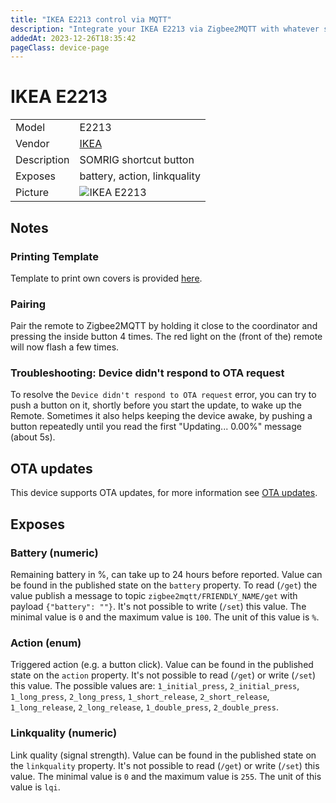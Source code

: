 ```yaml
---
title: "IKEA E2213 control via MQTT"
description: "Integrate your IKEA E2213 via Zigbee2MQTT with whatever smart home infrastructure you are using without the vendor's bridge or gateway."
addedAt: 2023-12-26T18:35:42
pageClass: device-page
---
```


<!-- !!!! -->
<!-- ATTENTION: This file is auto-generated through docgen! -->
<!-- You can only edit the "Notes"-Section between the two comment lines "Notes BEGIN" and "Notes END". -->
<!-- Do not use h1 or h2 heading within "## Notes"-Section. -->
<!-- !!!! -->

# IKEA E2213

|     |     |
|-----|-----|
| Model | E2213  |
| Vendor  | [IKEA](/supported-devices/#v=IKEA)  |
| Description | SOMRIG shortcut button |
| Exposes | battery, action, linkquality |
| Picture | ![IKEA E2213](https://www.zigbee2mqtt.io/images/devices/E2213.jpg) |


<!-- Notes BEGIN: You can edit here. Add "## Notes" headline if not already present. -->
## Notes

### Printing Template
Template to print own covers is provided [here](https://github.com/thatslolo/IKEA-SOMRIG-template).

### Pairing
Pair the remote to Zigbee2MQTT by holding it close to the coordinator and
pressing the inside button 4 times.
The red light on the (front of the) remote will now flash a few times.

### Troubleshooting: Device didn't respond to OTA request
To resolve the `Device didn't respond to OTA request` error, you can try to push a button on it, shortly before you start the update, to wake up the Remote. Sometimes it also helps keeping the device awake, by pushing a button repeatedly until you read the first "Updating... 0.00%" message (about 5s).
<!-- Notes END: Do not edit below this line -->


## OTA updates
This device supports OTA updates, for more information see [OTA updates](../guide/usage/ota_updates.md).



## Exposes

### Battery (numeric)
Remaining battery in %, can take up to 24 hours before reported.
Value can be found in the published state on the `battery` property.
To read (`/get`) the value publish a message to topic `zigbee2mqtt/FRIENDLY_NAME/get` with payload `{"battery": ""}`.
It's not possible to write (`/set`) this value.
The minimal value is `0` and the maximum value is `100`.
The unit of this value is `%`.

### Action (enum)
Triggered action (e.g. a button click).
Value can be found in the published state on the `action` property.
It's not possible to read (`/get`) or write (`/set`) this value.
The possible values are: `1_initial_press`, `2_initial_press`, `1_long_press`, `2_long_press`, `1_short_release`, `2_short_release`, `1_long_release`, `2_long_release`, `1_double_press`, `2_double_press`.

### Linkquality (numeric)
Link quality (signal strength).
Value can be found in the published state on the `linkquality` property.
It's not possible to read (`/get`) or write (`/set`) this value.
The minimal value is `0` and the maximum value is `255`.
The unit of this value is `lqi`.

